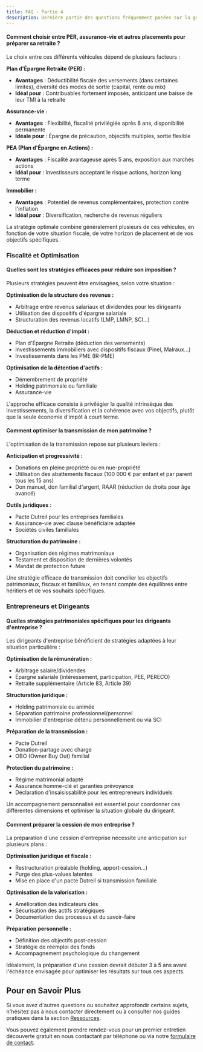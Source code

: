 ```yaml
---
title: FAQ - Partie 4
description: Dernière partie des questions fréquemment posées sur la gestion de patrimoine
---
```


#### Comment choisir entre PER, assurance-vie et autres placements pour préparer sa retraite ?

Le choix entre ces différents véhicules dépend de plusieurs facteurs :

**Plan d'Épargne Retraite (PER) :**
- **Avantages** : Déductibilité fiscale des versements (dans certaines limites), diversité des modes de sortie (capital, rente ou mix)
- **Idéal pour** : Contribuables fortement imposés, anticipant une baisse de leur TMI à la retraite

**Assurance-vie :**
- **Avantages** : Flexibilité, fiscalité privilégiée après 8 ans, disponibilité permanente
- **Idéale pour** : Épargne de précaution, objectifs multiples, sortie flexible

**PEA (Plan d'Épargne en Actions) :**
- **Avantages** : Fiscalité avantageuse après 5 ans, exposition aux marchés actions
- **Idéal pour** : Investisseurs acceptant le risque actions, horizon long terme

**Immobilier :**
- **Avantages** : Potentiel de revenus complémentaires, protection contre l'inflation
- **Idéal pour** : Diversification, recherche de revenus réguliers

La stratégie optimale combine généralement plusieurs de ces véhicules, en fonction de votre situation fiscale, de votre horizon de placement et de vos objectifs spécifiques.

### Fiscalité et Optimisation

#### Quelles sont les stratégies efficaces pour réduire son imposition ?

Plusieurs stratégies peuvent être envisagées, selon votre situation :

**Optimisation de la structure des revenus :**
- Arbitrage entre revenus salariaux et dividendes pour les dirigeants
- Utilisation des dispositifs d'épargne salariale
- Structuration des revenus locatifs (LMP, LMNP, SCI...)

**Déduction et réduction d'impôt :**
- Plan d'Épargne Retraite (déduction des versements)
- Investissements immobiliers avec dispositifs fiscaux (Pinel, Malraux...)
- Investissements dans les PME (IR-PME)

**Optimisation de la détention d'actifs :**
- Démembrement de propriété
- Holding patrimoniale ou familiale
- Assurance-vie

L'approche efficace consiste à privilégier la qualité intrinsèque des investissements, la diversification et la cohérence avec vos objectifs, plutôt que la seule économie d'impôt à court terme.

#### Comment optimiser la transmission de mon patrimoine ?

L'optimisation de la transmission repose sur plusieurs leviers :

**Anticipation et progressivité :**
- Donations en pleine propriété ou en nue-propriété
- Utilisation des abattements fiscaux (100 000 € par enfant et par parent tous les 15 ans)
- Don manuel, don familial d'argent, RAAR (réduction de droits pour âge avancé)

**Outils juridiques :**
- Pacte Dutreil pour les entreprises familiales
- Assurance-vie avec clause bénéficiaire adaptée
- Sociétés civiles familiales

**Structuration du patrimoine :**
- Organisation des régimes matrimoniaux
- Testament et disposition de dernières volontés
- Mandat de protection future

Une stratégie efficace de transmission doit concilier les objectifs patrimoniaux, fiscaux et familiaux, en tenant compte des équilibres entre héritiers et de vos souhaits spécifiques.

### Entrepreneurs et Dirigeants

#### Quelles stratégies patrimoniales spécifiques pour les dirigeants d'entreprise ?

Les dirigeants d'entreprise bénéficient de stratégies adaptées à leur situation particulière :

**Optimisation de la rémunération :**
- Arbitrage salaire/dividendes
- Épargne salariale (intéressement, participation, PEE, PERECO)
- Retraite supplémentaire (Article 83, Article 39)

**Structuration juridique :**
- Holding patrimoniale ou animée
- Séparation patrimoine professionnel/personnel
- Immobilier d'entreprise détenu personnellement ou via SCI

**Préparation de la transmission :**
- Pacte Dutreil
- Donation-partage avec charge
- OBO (Owner Buy Out) familial

**Protection du patrimoine :**
- Régime matrimonial adapté
- Assurance homme-clé et garanties prévoyance
- Déclaration d'insaisissabilité pour les entrepreneurs individuels

Un accompagnement personnalisé est essentiel pour coordonner ces différentes dimensions et optimiser la situation globale du dirigeant.

#### Comment préparer la cession de mon entreprise ?

La préparation d'une cession d'entreprise nécessite une anticipation sur plusieurs plans :

**Optimisation juridique et fiscale :**
- Restructuration préalable (holding, apport-cession...)
- Purge des plus-values latentes
- Mise en place d'un pacte Dutreil si transmission familiale

**Optimisation de la valorisation :**
- Amélioration des indicateurs clés
- Sécurisation des actifs stratégiques
- Documentation des processus et du savoir-faire

**Préparation personnelle :**
- Définition des objectifs post-cession
- Stratégie de réemploi des fonds
- Accompagnement psychologique du changement

Idéalement, la préparation d'une cession devrait débuter 3 à 5 ans avant l'échéance envisagée pour optimiser les résultats sur tous ces aspects.

## Pour en Savoir Plus

Si vous avez d'autres questions ou souhaitez approfondir certains sujets, n'hésitez pas à nous contacter directement ou à consulter nos guides pratiques dans la section [Ressources](/ressources/guides).

Vous pouvez également prendre rendez-vous pour un premier entretien découverte gratuit en nous contactant par téléphone ou via notre [formulaire de contact](/contact).
